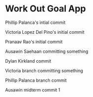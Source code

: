 # Work Out Goal App
Phillip Palanca's intial commit 

Victoria Lopez Del Pino's initial commit

Pranaav Rao's initial commit

Ausawin Saehaan committing something


Dylan Kirkland commit

Victoria branch committing something

Phillip Palanca branch commit

Ausawin midterm commit 1


